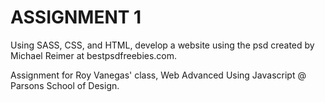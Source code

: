 # ASSIGNMENT 1

Using SASS, CSS, and HTML, develop a website using the psd created by Michael Reimer at bestpsdfreebies.com.

Assignment for Roy Vanegas' class, Web Advanced Using Javascript @ Parsons School of Design.

